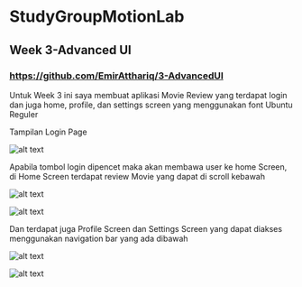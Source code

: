 ﻿# StudyGroupMotionLab

## Week 3-Advanced UI

### https://github.com/EmirAtthariq/3-AdvancedUI

Untuk Week 3 ini saya membuat aplikasi Movie Review yang terdapat login dan juga home, profile, dan settings screen yang menggunakan font Ubuntu Reguler

Tampilan Login Page

![alt text](image.png)

Apabila tombol login dipencet maka akan membawa user ke home Screen, di Home Screen terdapat review Movie yang dapat di scroll kebawah

![alt text](image-1.png)

![alt text](image-2.png)

Dan terdapat juga Profile Screen dan Settings Screen yang dapat diakses menggunakan navigation bar yang ada dibawah

![alt text](image-3.png)

![alt text](image-4.png)

